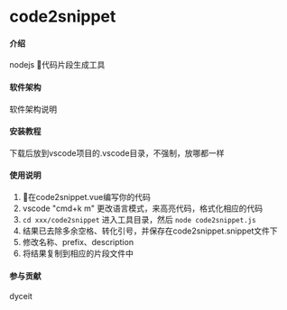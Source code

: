 # code2snippet

#### 介绍
nodejs 代码片段生成工具

#### 软件架构
软件架构说明


#### 安装教程

下载后放到vscode项目的.vscode目录，不强制，放哪都一样

#### 使用说明

1.  在code2snippet.vue编写你的代码
1.  vscode "cmd+k m" 更改语言模式，来高亮代码，格式化相应的代码
1.  `cd xxx/code2snippet` 进入工具目录，然后 `node code2snippet.js`
1.  结果已去除多余空格、转化引号，并保存在code2snippet.snippet文件下
1.  修改名称、prefix、description
1.  将结果复制到相应的片段文件中

#### 参与贡献

dyceit
